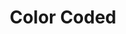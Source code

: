 ---
layout: game
title:  "Color Coded"
location: "Games/ColorCoded.html"
width: 960
height: 600
desc: "The new state-of-the-art Palette Pistol is in its testing stage, and there’s one major problem. The button used to easily change the type of weapon used is stuck, thus forcing the gun to change its type automatically! Not being one to back away from a challenge, you take to the testing arenas to show that even when your weapons are stuck in a loop, your skills don’t have to be."
time: 72 hours
made: Ludum Dare 47
jampage: https://ldjam.com/events/ludum-dare/47/color-coded
display-order: 10
music:
    1: "-"
    2: "-"
    3: "-"
bandcamp: #
controls: |
    <b>A/D</b> or <b>Left & Right Arrow Keys</b> - Move left/right <br>
    <b>W</b> or <b>Up Arrow Key</b> - Jump <br>
    <b>Mouse </b> - Move to aim, left click to shoot <br>
instructions: |
	Shoot the spawners to advance to the next level, but watch out for any enemies that come out of them! Kill enemies with the matching colour/symbol. Some enemies may display more than one symbol, meaning they can be shot with more than one different type of weapon.

---